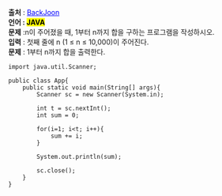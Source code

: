 **출처** : <a href="https://www.acmicpc.net/problem/8393" style="color: blue; text-decoration: underline;">BackJoon</a><br>
**언어 : <mark>JAVA**</mark><br>
**문제** :n이 주어졌을 때, 1부터 n까지 합을 구하는 프로그램을 작성하시오.<br>
**입력** : 첫째 줄에 n (1 ≤ n ≤ 10,000)이 주어진다.<br>
**문제** : 1부터 n까지 합을 출력한다.<br>

```
import java.util.Scanner;

public class App{
    public static void main(String[] args){
        Scanner sc = new Scanner(System.in);

        int t = sc.nextInt();
        int sum = 0;

        for(i=1; i<t; i++){
            sum += i;
        }

        System.out.println(sum);

        sc.close();
    }
}
```
